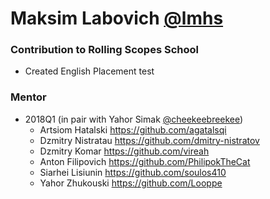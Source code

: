 # Maksim Labovich [@lmhs](https://github.com/lmhs)

### Contribution to Rolling Scopes School
  - Created English Placement test

### Mentor
  - 2018Q1 (in pair with Yahor Simak [@cheekeebreekee](https://github.com/cheekeebreekee/))
     - Artsiom Hatalski https://github.com/agatalsqi
     - Dzmitry Nistratau https://github.com/dmitry-nistratov
     - Dzmitry Komar https://github.com/vireah
     - Anton Filipovich https://github.com/PhilipokTheCat
     - Siarhei Lisiunin https://github.com/soulos410
     - Yahor Zhukouski https://github.com/Looppe
